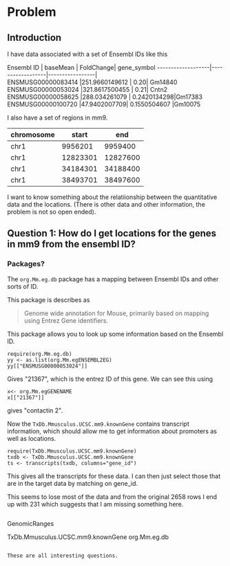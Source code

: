 Problem
=====

Introduction
----------------

I have data associated with a set of Ensembl IDs like this


Ensembl ID	| baseMean	| FoldChange|	gene_symbol
-------------------|------------------|-----------------|	
ENSMUSG00000083414	|251.9660149612	| 0.20|	Gm14840	
ENSMUSG00000053024	|321.8617500455	| 0.21| Cntn2	
ENSMUSG00000058625	|288.034261079	|	0.2420134298|Gm17383	
ENSMUSG00000100720	|47.9402007709|	0.1550504607	|Gm10075	

I also have a set of regions in mm9.

chromosome|start|end
--|--|--
chr1|	9956201	|9959400|
chr1|	12823301	|12827600
chr1	|34184301|	34188400
chr1	|38493701|	38497600


I want to know something about the relatiionship between the quantitative data and the locations.  (There is other data and other information, the problem is not so open ended).  

## Question 1: How do I get locations for the genes in mm9 from the ensembl ID?

### Packages?

The `org.Mm.eg.db` package has a mapping between Ensembl IDs and other sorts of ID.

This package is describes as

> Genome wide annotation for Mouse, primarily based on mapping using Entrez Gene identifiers.

This package allows you to look up some information based on the Ensembl ID.

```{r}
require(org.Mm.eg.db)
yy <- as.list(org.Mm.egENSEMBL2EG)
yy[["ENSMUSG00000053024"]]
```
Gives "21367", which is the entrez ID of this gene.  We can see this 
using

```{r}
x<- org.Mm.egGENENAME
x[["21367"]]
```
gives "contactin 2".

Now the `TxDb.Mmusculus.UCSC.mm9.knownGene` contains transcript information, which should allow me to get information about promoters as well as locations.

```{r}
require(TxDb.Mmusculus.UCSC.mm9.knownGene)
txdb <- TxDb.Mmusculus.UCSC.mm9.knownGene
ts <- transcripts(txdb, columns="gene_id")
```

This gives all the transcripts for these data.  I can then just select those that are in the target data by matching on gene_id.

This seems to lose most of the data and from the original 2658 rows I end up with 231 which suggests that I am missing something here. 

```{r}
```



GenomicRanges

TxDb.Mmusculus.UCSC.mm9.knownGene
org.Mm.eg.db


```

These are all interesting questions.  

